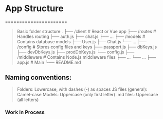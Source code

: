 # App Structure
======================
> Basic folder structure
    .
    ├── /client            # React or Vue app
    ├── /routes           # Handles routing
        ├── auth.js
        ├── chat.js
        ├── ...
    ├── /models           # Contains database models
        ├── User.js
        ├── Chat.js
        └── ...
    ├── /config           # Stores config files and keys
        ├── passport.js
        ├── dbKeys.js
        ├── devDbKeys.js
        ├── prodDbKeys.js
        └── config.js
    ├── /middleware       # Contains Node.js middleware files
        ├── ...
        └── ...
    ├── app.js            # Main
    └── README.md

## Naming conventions:
> Folders: Lowercase, with dashes (-) as spaces
> JS files (general): Camel-case
> Models: Uppercase (only first letter)
> .md files: Uppercase (all letters)

### Work In Process
    
